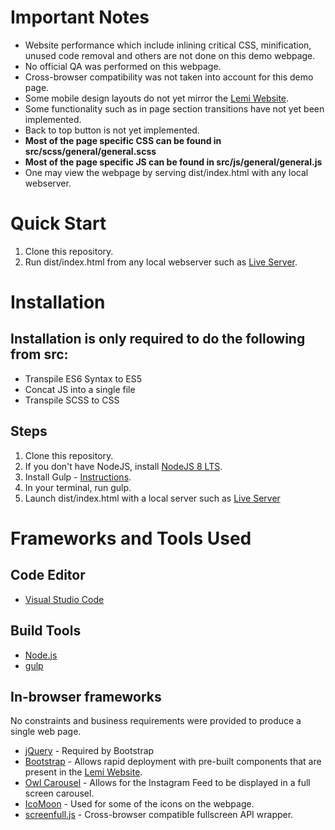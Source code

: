 # Important Notes

-   Website performance which include inlining critical CSS, minification, unused code removal and others are not done on this demo webpage.
-   No official QA was performed on this webpage.
-   Cross-browser compatibility was not taken into account for this demo page.
-   Some mobile design layouts do not yet mirror the [Lemi Website](https://app.lemi.travel/).
-   Some functionality such as in page section transitions have not yet been implemented.
-   Back to top button is not yet implemented.
-   **Most of the page specific CSS can be found in src/scss/general/general.scss**
-   **Most of the page specific JS can be found in src/js/general/general.js**
-   One may view the webpage by serving dist/index.html with any local webserver.

# Quick Start
1. Clone this repository.
1. Run dist/index.html from any local webserver such as [Live Server](https://www.npmjs.com/package/live-server).

# Installation

## Installation is only required to do the following from src:

-   Transpile ES6 Syntax to ES5
-   Concat JS into a single file
-   Transpile SCSS to CSS

## Steps

1. Clone this repository.
1. If you don't have NodeJS, install [NodeJS 8 LTS](https://nodejs.org/download/release/latest-v8.x/).
1. Install Gulp - [Instructions](https://gulpjs.com/docs/en/getting-started/quick-start/).
1. In your terminal, run gulp.
1. Launch dist/index.html with a local server such as [Live Server](https://www.npmjs.com/package/live-server)

# Frameworks and Tools Used

## Code Editor

-   [Visual Studio Code](https://code.visualstudio.com/)

## Build Tools

-   [Node.js](https://nodejs.org/en/)
-   [gulp](https://gulpjs.com/)

## In-browser frameworks

No constraints and business requirements were provided to produce a single web page.

-   [jQuery](https://jquery.com/) - Required by Bootstrap
-   [Bootstrap](https://getbootstrap.com/) - Allows rapid deployment with pre-built components that are present in the [Lemi Website](https://app.lemi.travel/).
-   [Owl Carousel](https://owlcarousel2.github.io/OwlCarousel2/) - Allows for the Instagram Feed to be displayed in a full screen carousel.
-   [IcoMoon](https://icomoon.io/) - Used for some of the icons on the webpage.
-   [screenfull.js](https://github.com/sindresorhus/screenfull.js/) - Cross-browser compatible fullscreen API wrapper.
